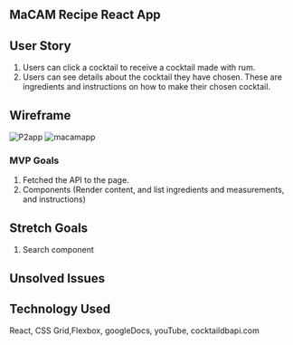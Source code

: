 ## MaCAM Recipe React App

## User Story

1. Users can click a cocktail to receive a cocktail made with rum.
2. Users can see details about the cocktail they have chosen. These are ingredients and instructions on how to make their chosen cocktail.

## Wireframe

![P2app](https://media.git.generalassemb.ly/user/30886/files/bb24a400-1a3d-11eb-977a-29d1c394f937)
![macamapp](https://media.git.generalassemb.ly/user/30886/files/20c56000-1a3f-11eb-8edb-a424cdc6774c)

### MVP Goals

1. Fetched the API to the page.
2. Components (Render content, and list ingredients and measurements, and instructions)

## Stretch Goals

1. Search component

## Unsolved Issues

## Technology Used

React, CSS Grid,Flexbox, googleDocs, youTube, cocktaildbapi.com

